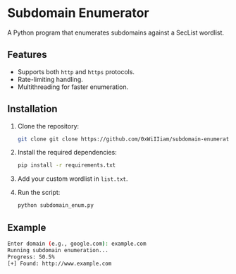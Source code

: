 # Subdomain Enumerator

A  Python program that enumerates subdomains against a SecList wordlist.

## Features
- Supports both `http` and `https` protocols.
- Rate-limiting handling.
- Multithreading for faster enumeration.

## Installation
1. Clone the repository:
    ```bash
    git clone git clone https://github.com/0xWiIIiam/subdomain-enumerator.git
    ```

2. Install the required dependencies:
    ```bash
    pip install -r requirements.txt
    ```

3. Add your custom wordlist in `list.txt`.

4. Run the script:
    ```bash
    python subdomain_enum.py
    ```

## Example
```bash
Enter domain (e.g., google.com): example.com
Running subdomain enumeration...
Progress: 50.5%
[+] Found: http://www.example.com
